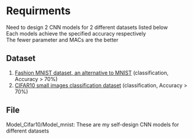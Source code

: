 # Requirments
Need to design 2 CNN models for 2 different datasets listed below  
Each models achieve the specified accuracy respectively  
The fewer parameter and MACs are the better  

## Dataset
1. [Fashion MNIST dataset, an alternative to MNIST](https://www.tensorflow.org/api_docs/python/tf/keras/datasets/fashion_mnist/load_data)  (classification, Accuracy > 70%)​   
2. [CIFAR10 small images classification dataset](https://www.tensorflow.org/api_docs/python/tf/keras/datasets/cifar10/load_data) (classification, Accuracy > 70%​)  

## File
Model_Cifar10/Model_mnist: These are my self-design CNN models for different datasets  
